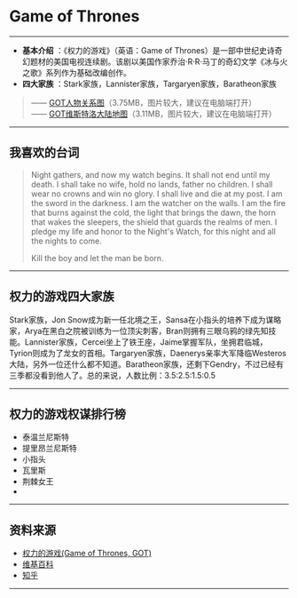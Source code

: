 #  Game of Thrones

----------------------------------
- **基本介绍** ：《权力的游戏》（英语：Game of Thrones）是一部中世纪史诗奇幻题材的美国电视连续剧。该剧以美国作家乔治·R·R·马丁的奇幻文学《冰与火之歌》系列作为基础改编创作。
- **四大家族** ：Stark家族，Lannister家族，Targaryen家族，Baratheon家族
> —— [GOT人物关系图](Character_Tree.jpg)（3.75MB，图片较大，建议在电脑端打开）<br>
> —— [GOT维斯特洛大陆地图](Map_of_Westeros.jpg)（3.11MB，图片较大，建议在电脑端打开）

-----------------------------

## 我喜欢的台词

> Night gathers, and now my watch begins. It shall not end until my death. I shall take no wife, hold no lands, father no children. I shall wear no crowns and win no glory. I shall live and die at my post. I am the sword in the darkness. I am the watcher on the walls. I am the fire that burns against the cold, the light that brings the dawn, the horn that wakes the sleepers, the shield that guards the realms of men. I pledge my life and honor to the Night's Watch, for this night and all the nights to come.  <br>
>
> Kill the boy and let the man be born.<br>

-----------

## 权力的游戏四大家族

Stark家族，Jon Snow成为新一任北境之王，Sansa在小指头的培养下成为谋略家，Arya在黑白之院被训练为一位顶尖刺客，Bran则拥有三眼乌鸦的绿先知技能。Lannister家族，Cercei坐上了铁王座，Jaime掌握军队，坐拥君临城，Tyrion则成为了龙女的首相。Targaryen家族，Daenerys亲率大军降临Westeros大陆，另外一位还什么都不知道。Baratheon家族，还剩下Gendry，不过已经有三季都没看到他人了。总的来说，人数比例：3.5:2.5:1.5:0.5


------------------------------

## 权力的游戏权谋排行榜
* 泰温兰尼斯特
* 提里昂兰尼斯特
* 小指头
* 瓦里斯
* 荆棘女王
* 

-----------------------------
## 资料来源
- [权力的游戏(Game of Thrones, GOT)](http://asoiaf.huiji.wiki/wiki/)<br>
- [维基百科](http://asoiaf.huiji.wiki/wiki/)<br>
- [知乎](https://www.zhihu.com/people/li-lei-10-26)

---------------------------

